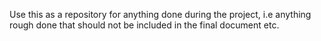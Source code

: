 Use this as a repository for anything done during the project, i.e anything rough done that should not be included in the final document etc.
